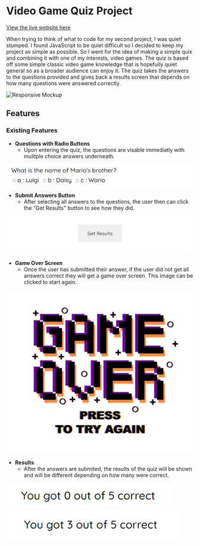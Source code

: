 # Video Game Quiz Project

[View the live website here](https://gar-16.github.io/Quiz-Project/)

When trying to think of what to code for my second project, I was quiet stumped. I found JavaScript to be quiet difficult so I decided to keep my project as simple as possible. So I went for the idea of making a simple quix and combining it with one of my interests, video games. The quiz is based off some simple classic video game knowledge that is hopefully quiet general so as a broader audience can enjoy it. The quiz takes the answers to the questions provided and gives back a results screen that depends on how many questions were answered correctly.

![Responsive Mockup](Media/Responsive.png)

## Features

### Existing Features

- __Questions with Radio Buttons__
  - Upon entering the quiz, the questions are visable immediatly with mulitple choice answers underneath.

![Questions And Answers](Media/QuestionsWithAnswers.png)

- __Submit Answers Button__
  - After selecting all answers to the questions, the user then can click the "Get Results" button to see how they did.

![Submit Answers Button](Media/GetResults.png)

- __Game Over Screen__
  - Once the user has submitted their answer, if the user did not get all answers correct they will get a game over screen. This image can be clicked to start again.

![Game Over Screen](Media/GameOverScreen.png)

- __Results__
  - After the answers are submited, the results of the quiz will be shown and will be different depending on how many were correct.

![Results](Media/Results.png)
![Results2](Media/results2.png)
